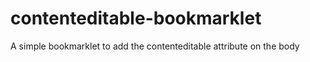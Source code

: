 contenteditable-bookmarklet
===========================

A simple bookmarklet to add the contenteditable attribute on the body
